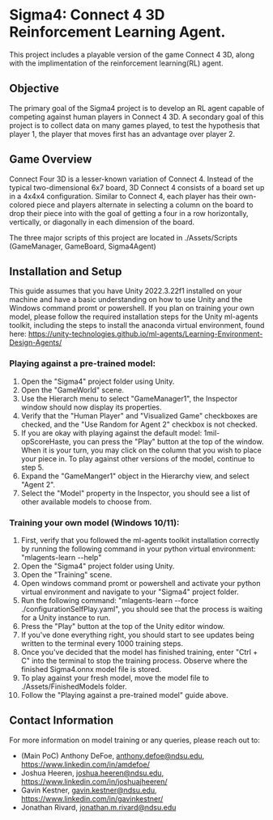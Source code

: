 # Sigma4: Connect 4 3D Reinforcement Learning Agent.
This project includes a playable version of the game Connect 4 3D, along with the implimentation of the reinforcement learning(RL) agent.  

## Objective
The primary goal of the Sigma4 project is to develop an RL agent capable of competing against human players in Connect 4 3D.
A secondary goal of this project is to collect data on many games played, to test the hypothesis that player 1, the player that moves first has an advantage over player 2.

## Game Overview
Connect Four 3D is a lesser-known variation of Connect 4. Instead of the typical two-dimensional 6x7 board, 3D Connect 4 consists of a board set up in a 4x4x4 configuration. Similar to Connect 4, each player has their own-colored piece and players alternate in selecting a column on the board to drop their piece into with the goal of getting a four in a row horizontally, vertically, or diagonally in each dimension of the board.

The three major scripts of this project are located in ./Assets/Scripts
(GameManager, GameBoard, Sigma4Agent)

## Installation and Setup
This guide assumes that you have Unity 2022.3.22f1 installed on your machine and have a basic understanding on how to use Unity and the Windows command promt or powershell.
If you plan on training your own model, please follow the required installation steps for the Unity ml-agents toolkit, including the steps to install the anaconda virtual environment, found here: https://unity-technologies.github.io/ml-agents/Learning-Environment-Design-Agents/

### Playing against a pre-trained model:
1. Open the "Sigma4" project folder using Unity.
2. Open the "GameWorld" scene.
3. Use the Hierarch menu to select "GameManager1", the Inspector window should now display its properties.
4. Verify that the "Human Player" and "Visualized Game" checkboxes are checked, and the "Use Random for Agent 2" checkbox is not checked.
5. If you are okay with playing against the default model: 1mil-opScoreHaste, you can press the "Play" button at the top of the window. When it is your turn, you may click on the column that you wish to place your piece in. To play against other versions of the model, continue to step 5.
6. Expand the "GameManger1" object in the Hierarchy view, and select "Agent 2".
7. Select the "Model" property in the Inspector, you should see a list of other available models to choose from.

### Training your own model (Windows 10/11):
1. First, verify that you followed the ml-agents toolkit installation correctly by running the following command in your python virtual environment: "mlagents-learn --help"
2. Open the "Sigma4" project folder using Unity.
3. Open the "Training" scene.
4. Open windows command promt or powershell and activate your python virtual environment and navigate to your "Sigma4" project folder.
5. Run the following command: "mlagents-learn --force ./configurationSelfPlay.yaml", you should see that the process is waiting for a Unity instance to run.
6. Press the "Play" button at the top of the Unity editor window.
7. If you've done everything right, you should start to see updates being written to the terminal every 1000 training steps.
8. Once you've decided that the model has finished training, enter "Ctrl + C" into the terminal to stop the training process. Observe where the finished Sigma4.onnx model file is stored.
9. To play against your fresh model, move the model file to ./Assets/FinishedModels folder.
10. Follow the "Playing against a pre-trained model" guide above. 

## Contact Information
For more information on model training or any queries, please reach out to:
- (Main PoC) Anthony DeFoe, anthony.defoe@ndsu.edu, https://www.linkedin.com/in/amdefoe/
- Joshua Heeren, joshua.heeren@ndsu.edu, https://www.linkedin.com/in/joshuajheeren/
- Gavin Kestner, gavin.kestner@ndsu.edu, https://www.linkedin.com/in/gavinkestner/
- Jonathan Rivard, jonathan.m.rivard@ndsu.edu
